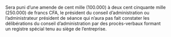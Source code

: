 Sera puni d’une amende de cent mille (100.000) à deux cent cinquante mille (250.000) de francs CFA, le président du conseil d’administration ou l’administrateur président de séance qui n’aura pas fait constater les délibérations du conseil d’administration par des procès-verbaux formant un registre spécial tenu au siège de l’entreprise.